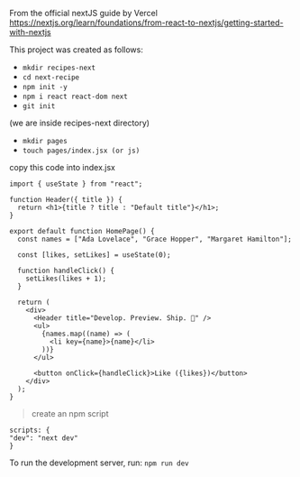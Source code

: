 From the official nextJS guide by Vercel
https://nextjs.org/learn/foundations/from-react-to-nextjs/getting-started-with-nextjs

This project was created as follows:

- `mkdir recipes-next`
- `cd next-recipe`
- `npm init -y`
- `npm i react react-dom next`
- `git init`

(we are inside recipes-next directory)

- `mkdir pages`
- `touch pages/index.jsx (or js)`

copy this code into index.jsx

```
import { useState } from "react";

function Header({ title }) {
  return <h1>{title ? title : "Default title"}</h1>;
}

export default function HomePage() {
  const names = ["Ada Lovelace", "Grace Hopper", "Margaret Hamilton"];

  const [likes, setLikes] = useState(0);

  function handleClick() {
    setLikes(likes + 1);
  }

  return (
    <div>
      <Header title="Develop. Preview. Ship. 🚀" />
      <ul>
        {names.map((name) => (
          <li key={name}>{name}</li>
        ))}
      </ul>

      <button onClick={handleClick}>Like ({likes})</button>
    </div>
  );
}
```

> create an npm script

```
scripts: {
"dev": "next dev"
}
```

To run the development server, run:
`npm run dev`
